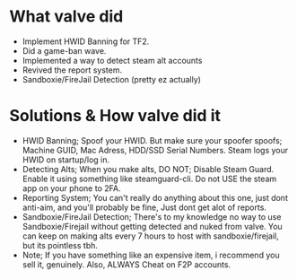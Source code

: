 # What valve did
- Implement HWID Banning for TF2. 
- Did a game-ban wave.
- Implemented a way to detect steam alt accounts
- Revived the report system.
- Sandboxie/FireJail Detection (pretty ez actually)

# Solutions & How valve did it
- HWID Banning; Spoof your HWID. But make sure your spoofer spoofs; Machine GUID, Mac Adress, HDD/SSD Serial Numbers. Steam logs your HWID on startup/log in.
- Detecting Alts; When you make alts, DO NOT; Disable Steam Guard. Enable it using something like steamguard-cli. Do not USE the steam app on your phone to 2FA.
- Reporting System; You can't really do anything about this one, just dont anti-aim, and you'll probably be fine, Just dont get alot of reports.
- Sandboxie/FireJail Detection; There's to my knowledge no way to use Sandboxie/Firejail without getting detected and nuked from valve. You can keep on making alts every 7 hours to host with sandboxie/firejail, but its pointless tbh.
- Note; If you have something like an expensive item, i recommend you sell it, genuinely. Also, ALWAYS Cheat on F2P accounts.
